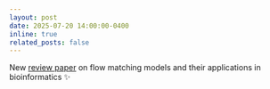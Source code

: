 ```yaml
---
layout: post
date: 2025-07-20 14:00:00-0400
inline: true
related_posts: false
---
```


New [review paper](https://doi.org/10.22541/au.175382408.89466370/v1) on flow matching models and their applications in bioinformatics :sparkles:
